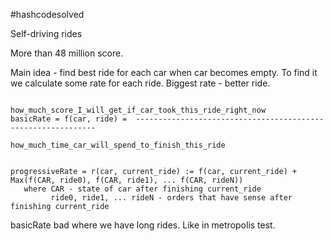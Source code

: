 #hashcodesolved

Self-driving rides

More than 48 million score.

Main idea - find best ride for each car when car becomes empty.
To find it we calculate some rate for each ride. Biggest rate - better ride.

                                  how_much_score_I_will_get_if_car_took_this_ride_right_now
    basicRate = f(car, ride) =  -------------------------------------------------------------
                                     how_much_time_car_will_spend_to_finish_this_ride


    progressiveRate = r(car, current_ride) := f(car, current_ride) + Max(f(CAR, ride0), f(CAR, ride1), ... f(CAR, rideN))
       where CAR - state of car after finishing current_ride
             ride0, ride1, ... rideN - orders that have sense after finishing current_ride

basicRate bad where we have long rides. Like in metropolis test.
